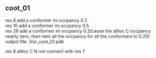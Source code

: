 ## coot_01   
res 8 add a conformer ini occpancy 0.3   
res 10 add a conformer ini occpancy 0.5    
res 29 add a conformer ini occpancy 0.2(cause the altloc C occpancy nearly zero, then reini all the occpancy for all the conformers to 0.25)  
output file: 3nir_coot_01.pdb    

res 8 altloc C N not connect with res 7    

